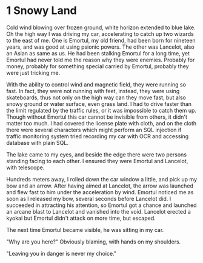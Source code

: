 # 1 Snowy Land

Cold wind blowing over frozen ground, white horizon extended to blue lake. Oh the high way I was driving my car, accelerating to catch up two wizards to the east of me. One is Emortul, my old friend, had been born for nineteen years, and was good at using psionic powers. The other was Lancelot, also an Asian as same as us. He had been stalking Emortul for a long time, yet Emortul had never told me the reason why they were enemies. Probably for money, probably for something special carried by Emortul, probably they were just tricking me.

With the ability to control wind and magnetic field, they were running so fast. In fact, they were not running with feet, instead, they were using skateboards, thus not only on the high way can they move fast, but also snowy ground or water surface, even grass land. I had to drive faster than the limit regulated by the traffic rules, or it was impossible to catch them up. Though without Emortul this car cannot be invisible from others, it didn't matter too much. I had covered the license plate with cloth, and on the cloth there were several characters which might perform an SQL injection if traffic monitoring system tried recording my car with OCR and accessing database with plain SQL.

The lake came to my eyes, and beside the edge there were two persons standing facing to each other. I ensured they were Emortul and Lancelot, with telescope.

Hundreds meters away, I rolled down the car window a little, and pick up my bow and an arrow. After having aimed at Lancelot, the arrow was launched and flew fast to him under the acceleration by wind. Emortul noticed me as soon as I released my bow, several seconds before Lancelot did. I succeeded in attracting his attention, so Emortul got a chance and launched an arcane blast to Lancelot and vanished into the void. Lancelot erected a kyokai but Emortul didn't attack on more time, but escaped.

The next time Emortul became visible, he was sitting in my car.

"Why are you here?" Obviously blaming, with hands on my shoulders.

"Leaving you in danger is never my choice."
